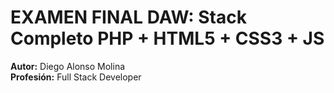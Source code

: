 # EXAMEN FINAL DAW: Stack Completo PHP + HTML5 + CSS3 + JS

**Autor:** Diego Alonso Molina  
**Profesión:** Full Stack Developer
